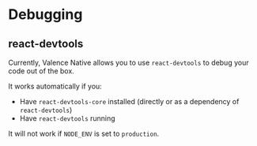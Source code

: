 # Debugging

## react-devtools

Currently, Valence Native allows you to use `react-devtools` to debug your code out of the box.

It works automatically if you:

- Have `react-devtools-core` installed (directly or as a dependency of `react-devtools`)
- Have `react-devtools` running

It will not work if `NODE_ENV` is set to `production`.
